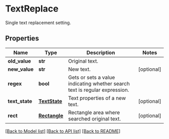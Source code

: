 ﻿# TextReplace
Single text replacement setting.

## Properties
Name | Type | Description | Notes
------------ | ------------- | ------------- | -------------
**old_value** | **str** | Original text. | 
**new_value** | **str** | New text. | [optional] 
**regex** | **bool** | Gets or sets a value indicating whether search text is regular expression. | 
**text_state** | [**TextState**](TextState.md) | Text properties of a new text. | [optional] 
**rect** | [**Rectangle**](Rectangle.md) | Rectangle area where searched original text. | [optional] 

[[Back to Model list]](../README.md#documentation-for-models) [[Back to API list]](../README.md#documentation-for-api-endpoints) [[Back to README]](../README.md)


